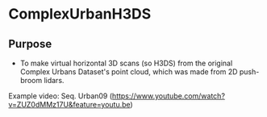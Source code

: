 # ComplexUrbanH3DS

## Purpose
- To make virtual horizontal 3D scans (so H3DS) from the original Complex Urbans Dataset's point cloud, which was made from 2D push-broom lidars.

Example video: Seq. Urban09 (https://www.youtube.com/watch?v=ZUZ0dMMz17U&feature=youtu.be)
